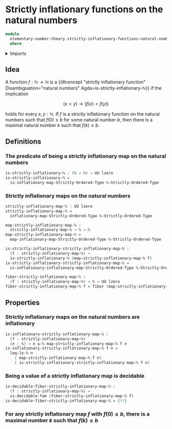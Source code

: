 # Strictly inflationary functions on the natural numbers

```agda
module
  elementary-number-theory.strictly-inflationary-functions-natural-numbers
  where
```

<details><summary>Imports</summary>

```agda
open import elementary-number-theory.inequality-natural-numbers
open import elementary-number-theory.natural-numbers
open import elementary-number-theory.strict-inequality-natural-numbers

open import foundation.decidable-types
open import foundation.dependent-pair-types
open import foundation.fibers-of-maps
open import foundation.universe-levels

open import order-theory.inflationary-maps-strictly-ordered-types
```

</details>

## Idea

A function $f : \mathbb{N} \to \mathbb{N}$ is a {{#concept "strictly inflationary function" Disambiguation="natural numbers" Agda=is-strictly-inflationary-ℕ}} if the implication

$$
  (x < y) \to (f(x) < f(y))
$$

holds for every $x,y:\mathbb{N}$. If $f$ is a strictly inflationary function on the natural numbers such that $f(0) \leq b$ for some natural number $b$, then there is a maximal natural number $k$ such that $f(k) \leq b$.

## Definitions

### The predicate of being a strictly inflationary map on the natural numbers

```agda
is-strictly-inflationary-ℕ : (ℕ → ℕ) → UU lzero
is-strictly-inflationary-ℕ =
  is-inflationary-map-Strictly-Ordered-Type ℕ-Strictly-Ordered-Type
```

### Strictly inflationary maps on the natural numbers

```agda
strictly-inflationary-map-ℕ : UU lzero
strictly-inflationary-map-ℕ =
  inflationary-map-Strictly-Ordered-Type ℕ-Strictly-Ordered-Type

map-strictly-inflationary-map-ℕ :
  strictly-inflationary-map-ℕ → ℕ → ℕ
map-strictly-inflationary-map-ℕ =
  map-inflationary-map-Strictly-Ordered-Type ℕ-Strictly-Ordered-Type

is-strictly-inflationary-strictly-inflationary-map-ℕ :
  (f : strictly-inflationary-map-ℕ) →
  is-strictly-inflationary-ℕ (map-strictly-inflationary-map-ℕ f)
is-strictly-inflationary-strictly-inflationary-map-ℕ =
  is-inflationary-inflationary-map-Strictly-Ordered-Type ℕ-Strictly-Ordered-Type

fiber-strictly-inflationary-map-ℕ :
  (f : strictly-inflationary-map-ℕ) → ℕ → UU lzero
fiber-strictly-inflationary-map-ℕ f = fiber (map-strictly-inflationary-map-ℕ f)
```

## Properties

### Strictly inflationary maps on the natural numbers are inflationary

```agda
is-inflationary-strictly-inflationary-map-ℕ :
  (f : strictly-inflationary-map-ℕ)
  (n : ℕ) → n ≤-ℕ map-strictly-inflationary-map-ℕ f n
is-inflationary-strictly-inflationary-map-ℕ f n =
  leq-le-ℕ n
    ( map-strictly-inflationary-map-ℕ f n)
    ( is-strictly-inflationary-strictly-inflationary-map-ℕ f n)
```

### Being a value of a strictly inflationary map is decidable

```agda
is-decidable-fiber-strictly-inflationary-map-ℕ :
  (f : strictly-inflationary-map-ℕ) →
  is-decidable-fam (fiber-strictly-inflationary-map-ℕ f)
is-decidable-fiber-strictly-inflationary-map-ℕ = {!!}
```

### For any strictly inflationary map $f$ with $f(0) \leq b$, there is a maximal number $k$ such that $f(k) \leq b$

